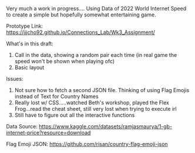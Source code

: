 Very much a work in progress....
Using Data of 2022 World Internet Speed to create a simple but hopefully somewhat entertaining game. 



Prototype Link: https://jjjcho92.github.io/Connections_Lab/Wk3_Assignment/




What's in this draft: 

1. Call in the data, showing a random pair each time (in real game the speed won't be shown when playing ofc)
2. Basic layout



Issues:

1. Not sure how to fetch a second JSON file. Thinking of using Flag Emojis instead of Text for Country Names
2. Really lost w/ CSS.....watched Beth's workshop, played the Flex Frog...read the cheat sheet, still very lost when trying to execute irl
3. Still have to figure out all the interactive functions 




Data Source: https://www.kaggle.com/datasets/ramjasmaurya/1-gb-internet-price?resource=download

Flag Emoji JSON: https://github.com/risan/country-flag-emoji-json 
